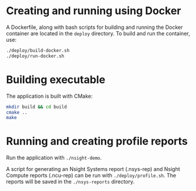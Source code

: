 # Creating and running using Docker
A Dockerfile, along with bash scripts for building and running the Docker container are located in the `deploy` directory. To build and run the container, use:
```bash
./deploy/build-docker.sh
./deploy/run-docker.sh
```

# Building executable
The application is built with CMake:
```bash
mkdir build && cd build
cmake ..
make
```

# Running and creating profile reports
Run the application with `./nsight-demo`.

A script for generating an Nsight Systems report (.nsys-rep) and Nsight Compute reports (.ncu-rep) can be run with `./deploy/profile.sh`. The reports will be saved in the `./nsys-reports` directory.